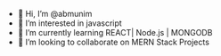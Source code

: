 - 👋 Hi, I’m @abmunim
- 👀 I’m interested in javascript
- 🌱 I’m currently learning  REACT| Node.js | MONGODB
- 💞️ I’m looking to collaborate on MERN Stack Projects

<!---
abmunim/abmunim is a ✨ special ✨ repository because its `README.md` (this file) appears on your GitHub profile.
You can click the Preview link to take a look at your changes.
--->
